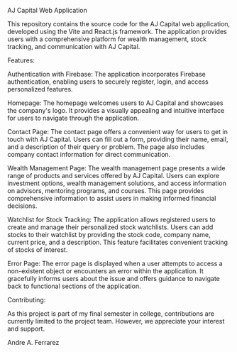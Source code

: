 AJ Capital Web Application

This repository contains the source code for the AJ Capital web application,
developed using the Vite and React.js framework. 
The application provides users with a comprehensive platform for wealth management, stock tracking, and communication with AJ Capital.

Features:

Authentication with Firebase: The application incorporates Firebase authentication, enabling users to securely register, login, and access personalized features.

Homepage: The homepage welcomes users to AJ Capital and showcases the company's logo.
It provides a visually appealing and intuitive interface for users to navigate through the application.

Contact Page: The contact page offers a convenient way for users to get in touch with AJ Capital. 
Users can fill out a form, providing their name, email, and a description of their query or problem. The page also includes company contact information for direct communication.

Wealth Management Page: The wealth management page presents a wide range of products and services offered by AJ Capital. 
Users can explore investment options, wealth management solutions, and access information on advisors, 
mentoring programs, and courses. This page provides comprehensive information to assist users in making informed financial decisions.

Watchlist for Stock Tracking: The application allows registered users to create and manage their personalized stock watchlists. 
Users can add stocks to their watchlist by providing the stock code, company name, current price, and a description. 
This feature facilitates convenient tracking of stocks of interest.

Error Page: The error page is displayed when a user attempts to access a non-existent object or encounters an error within the application. 
It gracefully informs users about the issue and offers guidance to navigate back to functional sections of the application.


Contributing:

As this project is part of my final semester in college, 
contributions are currently limited to the project team. However, we appreciate your interest and support.

Andre A. Ferrarez
